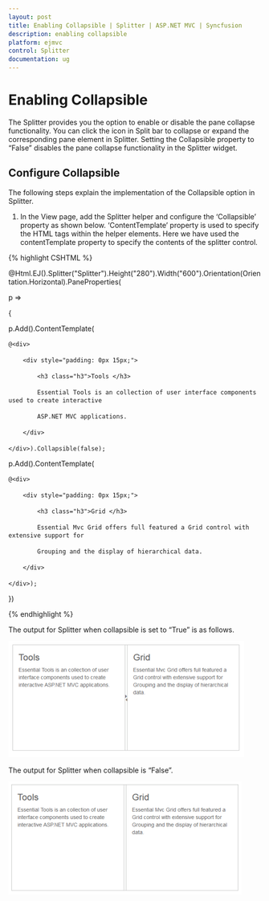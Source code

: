 ```yaml
---
layout: post
title: Enabling Collapsible | Splitter | ASP.NET MVC | Syncfusion
description: enabling collapsible
platform: ejmvc
control: Splitter
documentation: ug
---
```


# Enabling Collapsible

The Splitter provides you the option to enable or disable the pane collapse functionality. You can click the icon in Split bar to collapse or expand the corresponding pane element in Splitter. Setting the Collapsible property to “False” disables the pane collapse functionality in the Splitter widget.

## Configure Collapsible

The following steps explain the implementation of the Collapsible option in Splitter.

1. In the View page, add the Splitter helper and configure the ‘Collapsible’ property as shown below. ‘ContentTemplate’ property is used to specify the HTML tags within the helper elements. Here we have used the contentTemplate property to specify the contents of the splitter control.





{% highlight CSHTML %}

@Html.EJ().Splitter("Splitter").Height("280").Width("600").Orientation(Orientation.Horizontal).PaneProperties(

p =>

{

p.Add().ContentTemplate(

	@<div>

		<div style="padding: 0px 15px;">

			<h3 class="h3">Tools </h3>

			Essential Tools is an collection of user interface components used to create interactive

			ASP.NET MVC applications.

		</div>

	</div>).Collapsible(false);

p.Add().ContentTemplate(

	@<div>

		<div style="padding: 0px 15px;">

			<h3 class="h3">Grid </h3>

			Essential Mvc Grid offers full featured a Grid control with extensive support for

			Grouping and the display of hierarchical data.

		</div>

	</div>);

})


{% endhighlight %}


The output for Splitter when collapsible is set to “True” is as follows.


![](Enabling-Collapsible_images/Enabling-Collapsible_img1.png)



The output for Splitter when collapsible is “False”.

![](Enabling-Collapsible_images/Enabling-Collapsible_img2.png)



